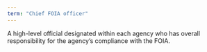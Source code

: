 ```yaml
---
term: "Chief FOIA officer"
---
```


A high-level official designated within each agency who has overall responsibility for the agency’s compliance with the FOIA.

